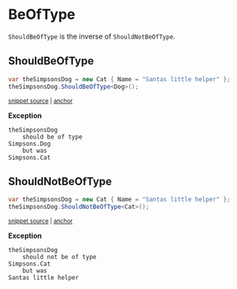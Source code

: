 # BeOfType

`ShouldBeOfType` is the inverse of `ShouldNotBeOfType`.


## ShouldBeOfType

<!-- snippet: ShouldBeOfTypeExamples.ShouldBeOfType.codeSample.approved.cs -->
<a id='snippet-ShouldBeOfTypeExamples.ShouldBeOfType.codeSample.approved.cs'></a>
```cs
var theSimpsonsDog = new Cat { Name = "Santas little helper" };
theSimpsonsDog.ShouldBeOfType<Dog>();
```
<sup><a href='/src/DocumentationExamples/CodeExamples/ShouldBeOfTypeExamples.ShouldBeOfType.codeSample.approved.cs#L1-L2' title='File snippet `ShouldBeOfTypeExamples.ShouldBeOfType.codeSample.approved.cs` was extracted from'>snippet source</a> | <a href='#snippet-ShouldBeOfTypeExamples.ShouldBeOfType.codeSample.approved.cs' title='Navigate to start of snippet `ShouldBeOfTypeExamples.ShouldBeOfType.codeSample.approved.cs`'>anchor</a></sup>
<!-- endSnippet -->

**Exception**

<!-- include: ShouldBeOfTypeExamples.ShouldBeOfType.exceptionText.approved.txt -->
```
theSimpsonsDog
    should be of type
Simpsons.Dog
    but was
Simpsons.Cat
```
<!-- endInclude -->


## ShouldNotBeOfType

<!-- snippet: ShouldBeOfTypeExamples.ShouldNotBeOfType.codeSample.approved.cs -->
<a id='snippet-ShouldBeOfTypeExamples.ShouldNotBeOfType.codeSample.approved.cs'></a>
```cs
var theSimpsonsDog = new Cat { Name = "Santas little helper" };
theSimpsonsDog.ShouldNotBeOfType<Cat>();
```
<sup><a href='/src/DocumentationExamples/CodeExamples/ShouldBeOfTypeExamples.ShouldNotBeOfType.codeSample.approved.cs#L1-L2' title='File snippet `ShouldBeOfTypeExamples.ShouldNotBeOfType.codeSample.approved.cs` was extracted from'>snippet source</a> | <a href='#snippet-ShouldBeOfTypeExamples.ShouldNotBeOfType.codeSample.approved.cs' title='Navigate to start of snippet `ShouldBeOfTypeExamples.ShouldNotBeOfType.codeSample.approved.cs`'>anchor</a></sup>
<!-- endSnippet -->

**Exception**

<!-- include: ShouldBeOfTypeExamples.ShouldNotBeOfType.exceptionText.approved.txt -->
```
theSimpsonsDog
    should not be of type
Simpsons.Cat
    but was
Santas little helper
```
<!-- endInclude -->
